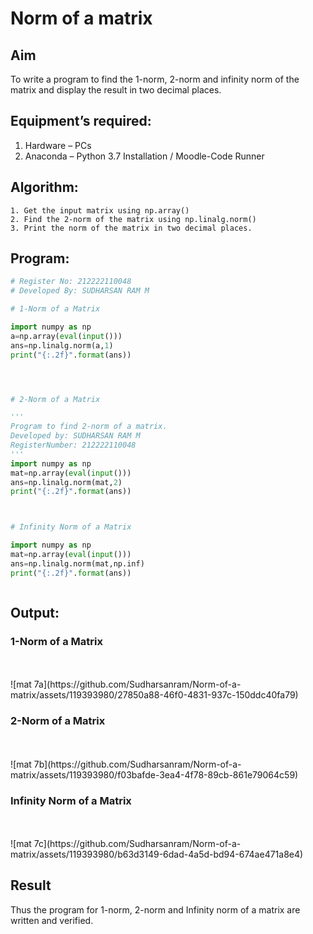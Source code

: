 # Norm of a matrix
## Aim
To write a program to find the 1-norm, 2-norm and infinity norm of the matrix and display the result in two decimal places.
## Equipment’s required:
1.	Hardware – PCs
2.	Anaconda – Python 3.7 Installation / Moodle-Code Runner
## Algorithm:
	1. Get the input matrix using np.array()   
    2. Find the 2-norm of the matrix using np.linalg.norm()
	3. Print the norm of the matrix in two decimal places.
## Program:
```Python
# Register No: 212222110048
# Developed By: SUDHARSAN RAM M

# 1-Norm of a Matrix

import numpy as np
a=np.array(eval(input()))
ans=np.linalg.norm(a,1)
print("{:.2f}".format(ans))




# 2-Norm of a Matrix

'''
Program to find 2-norm of a matrix.
Developed by: SUDHARSAN RAM M 
RegisterNumber: 212222110048
'''
import numpy as np
mat=np.array(eval(input()))
ans=np.linalg.norm(mat,2)
print("{:.2f}".format(ans))



# Infinity Norm of a Matrix

import numpy as np
mat=np.array(eval(input()))
ans=np.linalg.norm(mat,np.inf)
print("{:.2f}".format(ans))



```
## Output:
### 1-Norm of a Matrix
<br>
<br>![mat 7a](https://github.com/Sudharsanram/Norm-of-a-matrix/assets/119393980/27850a88-46f0-4831-937c-150ddc40fa79)

<br>

### 2-Norm of a Matrix
<br>
<br>![mat 7b](https://github.com/Sudharsanram/Norm-of-a-matrix/assets/119393980/f03bafde-3ea4-4f78-89cb-861e79064c59)

<br>

### Infinity Norm of a Matrix
<br>
<br>![mat 7c](https://github.com/Sudharsanram/Norm-of-a-matrix/assets/119393980/b63d3149-6dad-4a5d-bd94-674ae471a8e4)

<br>

## Result
Thus the program for 1-norm, 2-norm and Infinity norm of a matrix are written and verified.
